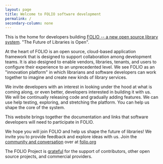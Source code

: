```yaml
---
layout: page
title: Welcome to FOLIO software development
permalink: /
secondary-column: none
---
```


This is the home for developers building [FOLIO -- a new open source library
system](https://www.folio.org/).
"The Future of Libraries is Open".

At the heart of FOLIO is an open source, cloud-based application framework that
is designed to support collaboration among development teams.  It is also
designed to enable vendors, libraries, tenants, and users to configure their
experience to an unprecedented level.  We see FOLIO as an "innovation platform"
in which librarians and software developers can work together to imagine and
create new kinds of library services.

We invite developers with an interest in looking
under the hood at what is coming along, or even better, developers interested
in building it with us. We will be continually releasing code and
gradually adding features.  We can use help testing, exploring, and stretching
the platform.  You can help us shape the core of the system.

This website brings together the documentation and links that software
developers will need to participate in FOLIO.

We hope you will join FOLIO and help us shape the future of libraries!  We
invite you to provide feedback and explore ideas with us.  Join the
[community and conversation](community) over at [folio.org](https://www.folio.org/)

The FOLIO Project is [grateful](about/thanks) for the support of contributors,
other open source projects, and commercial providers.

